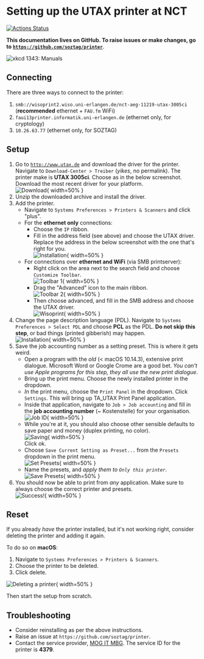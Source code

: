 # Setting up the UTAX printer at NCT

<!-- badges: start -->
[![Actions Status](https://github.com/soztag/printer/workflows/Publishing/badge.svg)](https://github.com/soztag/printer/actions)
<!-- badges: end -->

**This documentation lives on GitHub.
To raise issues or make changes, go to [`https://github.com/soztag/printer`](https://github.com/soztag/printer)**.

![xkcd 1343: *Manuals*](https://imgs.xkcd.com/comics/manuals.png)


## Connecting

There are three ways to connect to the printer:

1. `smb://wisoprint2.wiso.uni-erlangen.de/nct-aeg-11219-utax-3005ci` (**recommended** ethernet + `FAU.fm` WiFi)
2. `faui13printer.informatik.uni-erlangen.de` (ethernet only, for cryptology)
3. `10.26.63.77` (ethernet only, for SOZTAG)


## Setup

1. Go to [`http://www.utax.de`](http://www.utax.de) and download the driver for the printer.
  Navigate to `Download-Center > Treiber` (*yikes*, no permalink).
  The printer make is **UTAX 3005ci**.
  Choose as in the below screenshot.
  Download the most recent driver for your platform.  
  ![Download](https://github.com/soztag/printer/blob/master/download.png?raw=true){ width=50% }
2. Unzip the downloaded archive and install the driver.
3. Add the printer. 
    - Navigate to `Systems Preferences > Printers & Scanners` and click "plus".
    - For the **ethernet only** connections:
        - Choose the `IP` ribbon.
        - Fill in the address field (see above) and choose the UTAX driver.
          Replace the address in the below screenshot with the one that's right for you.  
          ![Installation](https://github.com/soztag/printer/blob/master/installation.png?raw=true){ width=50% }
    - For connections over **ethernet and WiFi** (via SMB printserver):
        - Right click on the area next to the search field and choose `Customize Toolbar`.  
          ![Toolbar 1](https://github.com/soztag/printer/blob/master/toolbar_1.png?raw=true){ width=50% }  
        - Drag the "Advanced" icon to the main ribbon.  
          ![Toolbar 2](https://github.com/soztag/printer/blob/master/toolbar_2.png?raw=true){ width=50% }  
        - Then choose advanced, and fill in the SMB address and choose the UTAX driver.  
          ![Wisoprint](https://github.com/soztag/printer/blob/master/wisoprint.png?raw=true){ width=50% }  
4. Change the page description language (PDL).
  Navigate to `Systems Preferences > Select PDL` and choose **PCL** as the PDL.
  **Do not skip this step**, or bad things (printed gibberish) may happen.  
  ![Installation](https://github.com/soztag/printer/blob/master/pdl.png?raw=true){ width=50% }
5. Save the job accounting number as a setting preset.
  This is where it gets weird.
    - Open a program with the *old* (< macOS 10.14.3), extensive print dialogue.
      Microsoft Word or Google Crome are a good bet.
      *You can't use Apple programs for this step, they all use the new print dialogue*.
    - Bring up the print menu. 
      Choose the newly installed printer in the dropdown.
    - *In* the print menu, choose the `Print Panel` in the dropdown.
      Click `Settings`.
      This will bring up TA_UTAX Print Panel application.
    - Inside that application, navigate to `Job > Job accounting` and fill in the **job accounting number** (~ Kostenstelle) for your organisation.  
      ![Job ID](https://github.com/soztag/printer/blob/master/job_id.png?raw=true){ width=50% }
    - While you're at it, you should also choose other sensible defaults to save paper and money (duplex printing, no color).  
      ![Saving](https://github.com/soztag/printer/blob/master/saving.png?raw=true){ width=50% }  
      Click ok.
    - Choose `Save Current Setting as Preset...` from the `Presets` dropdown in the print menu.  
      ![Set Presets](https://github.com/soztag/printer/blob/master/set_presets.png?raw=true){ width=50% }
    - Name the presets, and *apply them to `Only this printer`.*  
      ![Save Presets](https://github.com/soztag/printer/blob/master/save_presets.png?raw=true){ width=50% }
6. You should now be able to print from *any* application.
  Make sure to always choose the correct printer and presets.  
  ![Success!](https://github.com/soztag/printer/blob/master/success.png?raw=true){ width=50% }


## Reset

If you already *have* the printer installed, but it's not working right, consider deleting the printer and adding it again.

To do so on **macOS**:

1. Navigate to `Systems Preferences > Printers & Scanners`.
2. Choose the printer to be deleted.
3. Click delete.

![Deleting a printer](https://github.com/soztag/printer/blob/master/deletion.png?raw=true){ width=50% }

Then start the setup from scratch.


## Troubleshooting

- Consider reinstalling as per the above instructions.
- Raise an issue at `https://github.com/soztag/printer`.
- Contact the service provider, [MOG IT MBG](www.mog-online.de).
  The service ID for the printer is **4379**.
